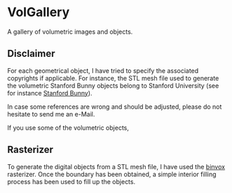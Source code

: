 # VolGallery

A gallery of volumetric images and objects.

## Disclaimer

For each geometrical object, I have tried to specify the associated
copyrights if applicable. For instance, the STL mesh file used to
generate the volumetric Stanford Bunny objects belong to Stanford
University  (see for instance
[Stanford Bunny](https://github.com/dcoeurjo/VolGallery/Stanford-Bunny/)). 

In case some references are wrong and should be adjusted, please do
not hesitate to send me an e-Mail.

If you use some of the volumetric objects, 


## Rasterizer

To generate the digital objects  from a STL mesh file, I have used the
[binvox](http://www.cs.princeton.edu/~min/binvox/) rasterizer. Once
the boundary has been obtained, a simple interior filling process has
been used to fill up the objects.



